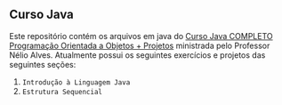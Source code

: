 ## Curso Java

Este repositório contém os arquivos em java do [Curso Java COMPLETO Programação Orientada a Objetos + Projetos](https://www.udemy.com/course/java-curso-completo/) ministrada pelo Professor Nélio Alves. Atualmente possui os seguintes exercícios e projetos das seguintes seções:

1. `Introdução à Linguagem Java`
2. `Estrutura Sequencial`
